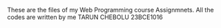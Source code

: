 These are the files of my Web Programming course Assignmnets. All the codes are written by me TARUN CHEBOLU 23BCE1016
